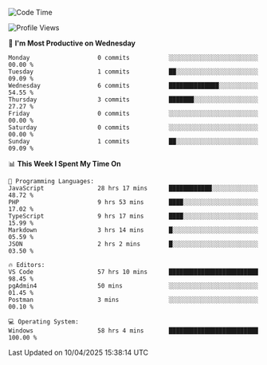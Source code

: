 <!--START_SECTION:waka-->
![Code Time](http://img.shields.io/badge/Code%20Time-4%2C601%20hrs%205%20mins-blue)

![Profile Views](http://img.shields.io/badge/Profile%20Views-8-blue)

📅 **I'm Most Productive on Wednesday** 

```text
Monday                   0 commits           ░░░░░░░░░░░░░░░░░░░░░░░░░   00.00 % 
Tuesday                  1 commits           ██░░░░░░░░░░░░░░░░░░░░░░░   09.09 % 
Wednesday                6 commits           ██████████████░░░░░░░░░░░   54.55 % 
Thursday                 3 commits           ███████░░░░░░░░░░░░░░░░░░   27.27 % 
Friday                   0 commits           ░░░░░░░░░░░░░░░░░░░░░░░░░   00.00 % 
Saturday                 0 commits           ░░░░░░░░░░░░░░░░░░░░░░░░░   00.00 % 
Sunday                   1 commits           ██░░░░░░░░░░░░░░░░░░░░░░░   09.09 % 
```


📊 **This Week I Spent My Time On** 

```text
💬 Programming Languages: 
JavaScript               28 hrs 17 mins      ████████████░░░░░░░░░░░░░   48.72 % 
PHP                      9 hrs 53 mins       ████░░░░░░░░░░░░░░░░░░░░░   17.02 % 
TypeScript               9 hrs 17 mins       ████░░░░░░░░░░░░░░░░░░░░░   15.99 % 
Markdown                 3 hrs 14 mins       █░░░░░░░░░░░░░░░░░░░░░░░░   05.59 % 
JSON                     2 hrs 2 mins        █░░░░░░░░░░░░░░░░░░░░░░░░   03.50 % 

🔥 Editors: 
VS Code                  57 hrs 10 mins      █████████████████████████   98.45 % 
pgAdmin4                 50 mins             ░░░░░░░░░░░░░░░░░░░░░░░░░   01.45 % 
Postman                  3 mins              ░░░░░░░░░░░░░░░░░░░░░░░░░   00.10 % 

💻 Operating System: 
Windows                  58 hrs 4 mins       █████████████████████████   100.00 % 
```


 Last Updated on 10/04/2025 15:38:14 UTC
<!--END_SECTION:waka-->
